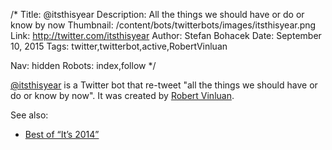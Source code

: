 /*
Title: @itsthisyear
Description: All the things we should have or do or know by now
Thumbnail: /content/bots/twitterbots/images/itsthisyear.png
Link: http://twitter.com/itsthisyear
Author: Stefan Bohacek
Date: September 10, 2015
Tags: twitter,twitterbot,active,RobertVinluan

Nav: hidden
Robots: index,follow
*/

[@itsthisyear](https://twitter.com/itsthisyear) is a Twitter bot that re-tweet "all the things we should have or do or know by now". It was created by [Robert Vinluan](https://twitter.com/RobertVinluan).

See also:
* [Best of “It’s 2014”](http://whatyearisit.robertvinluan.com/2014/)